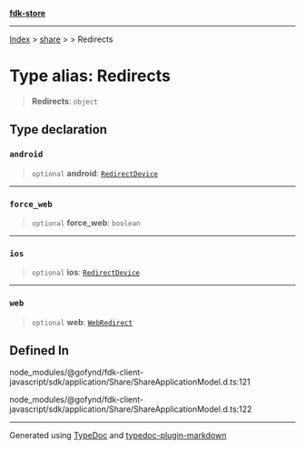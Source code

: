 [**fdk-store**](../../../README.md)
***

[Index](../../../API.md) > [share](../../README.md) > [<internal>](../README.md) > Redirects

# Type alias: Redirects

> **Redirects**: `object`

## Type declaration

### `android`

> `optional` **android**: [`RedirectDevice`](type-alias.RedirectDevice.md)

***

### `force_web`

> `optional` **force\_web**: `boolean`

***

### `ios`

> `optional` **ios**: [`RedirectDevice`](type-alias.RedirectDevice.md)

***

### `web`

> `optional` **web**: [`WebRedirect`](type-alias.WebRedirect.md)

## Defined In

node\_modules/@gofynd/fdk-client-javascript/sdk/application/Share/ShareApplicationModel.d.ts:121

node\_modules/@gofynd/fdk-client-javascript/sdk/application/Share/ShareApplicationModel.d.ts:122

***
Generated using [TypeDoc](https://typedoc.org/) and [typedoc-plugin-markdown](https://www.npmjs.com/package/typedoc-plugin-markdown)
